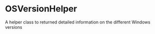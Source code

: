 # OSVersionHelper

A helper class to returned detailed information on the different Windows versions
